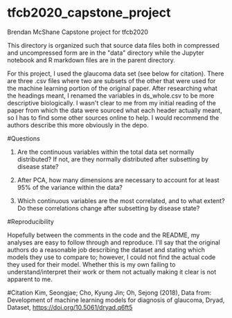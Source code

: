 # tfcb2020_capstone_project
Brendan McShane
Capstone project for tfcb2020


This directory is organized such that source data files both in compressed and uncompressed form are in the "data" directory while the Jupyter 
notebook and R markdown files are in the parent directory.


For this project, I used the glaucoma data set (see below for citation). There are three .csv files where two are subsets of the other that were 
used for the machine learning portion of the original paper. After researching what the headings meant, I renamed the variables in ds_whole.csv 
to be more descriptive biologically. I wasn't clear to me from my initial reading of the paper from which the data were sourced what each header
actually meant, so I has to find some other sources online to help. I would recommend the authors describe this more obviously in the depo.

#Questions

1) Are the continuous variables within the total data set normally distributed? If not, are they normally distributed after subsetting by
 disease state? 

2) After PCA, how many dimensions are necessary to account for at least 95% of the variance within the data?

3) Which continuous variables are the most correlated, and to what extent? Do these correlations change after subsetting by disease state?
	

#Reproducibility

Hopefully between the comments in the code and the README, my analyses are easy to follow through and reproduce. I'll say that the original authors do a reasonable job describing the dataset and stating which models they use to compare to; however, I could not find the actual code they used for their model. Whether this is my own failing to understand/interpret their work or them not actually making it clear is not apparent to me.

#Citation
Kim, Seongjae; Cho, Kyung Jin; Oh, Sejong (2018), Data from: Development of machine learning models for diagnosis of glaucoma, Dryad, Dataset,
https://doi.org/10.5061/dryad.q6ft5